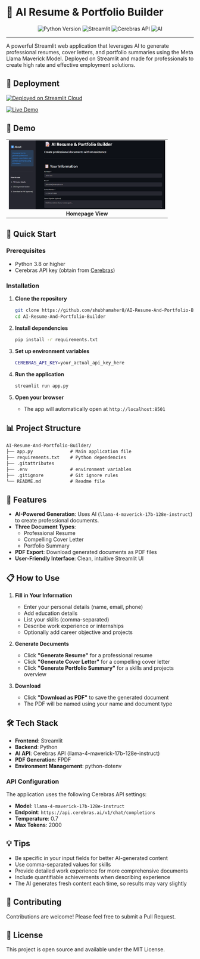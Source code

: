 # 📝 AI Resume & Portfolio Builder

<div align="center">
  <img src="https://img.shields.io/badge/Python-3.8+-blue.svg" alt="Python Version">
  <img src="https://img.shields.io/badge/Streamlit-1.0+-red.svg" alt="Streamlit">
  <img src="https://img.shields.io/badge/Cerebras-API%20Stack-brightgreen.svg" alt="Cerebras API">
  <img src="https://img.shields.io/badge/AI-Powered-blueviolet.svg" alt="AI">


  <br>
</div>

---

A powerful Streamlit web application that leverages AI to generate professional resumes, cover letters, and portfolio summaries using the Meta Llama Maverick Model. Deployed on Streamlit and made for professionals to create high rate and effective employment solutions.

## 🚀 Deployment

[![Deployed on Streamlit Cloud](https://img.shields.io/badge/Deployed%20on-Streamlit%20Cloud-FF4B4B?style=for-the-badge&logo=streamlit&logoColor=white)](https://ai-resume-and-portfolio-build.streamlit.app)

[![Live Demo](https://img.shields.io/badge/Live%20Demo-Ai--resume--and--portfolio--build-FF4B4B?style=for-the-badge&logo=streamlit&logoColor=white)](https://ai-resume-and-portfolio-build.streamlit.app)


## 📱 Demo

  <table>
  <tr>
    <td align="center">
      <img src="public/Home.png" alt="Homepage Screenshot" width="420"/>
      <br/>
      <b>Homepage View</b>
    </td>
  </tr>
</table>


## 🚀 Quick Start

### Prerequisites

- Python 3.8 or higher
- Cerebras API key (obtain from [Cerebras](https://cerebras.ai))

### Installation

1. **Clone the repository**
   ```bash
   git clone https://github.com/shubhamaher8/AI-Resume-And-Portfolio-Builder.git
   cd AI-Resume-And-Portfolio-Builder
   ```

2. **Install dependencies**
   ```bash
   pip install -r requirements.txt
   ```

3. **Set up environment variables**
   ```bash
   CEREBRAS_API_KEY=your_actual_api_key_here
   ```

4. **Run the application**
   ```bash
   streamlit run app.py
   ```

5. **Open your browser**
   - The app will automatically open at `http://localhost:8501`

## 📊 Project Structure

```
AI-Resume-And-Portfolio-Builder/
├── app.py              # Main application file
├── requirements.txt    # Python dependencies
├── .gitattributes    
├── .env                # environment variables
├── .gitignore          # Git ignore rules
└── README.md           # Readme file
```

## 🎯 Features

- **AI-Powered Generation**: Uses AI (`llama-4-maverick-17b-128e-instruct`) to create professional documents.
- **Three Document Types**:
  - Professional Resume
  - Compelling Cover Letter
  - Portfolio Summary
- **PDF Export**: Download generated documents as PDF files
- **User-Friendly Interface**: Clean, intuitive Streamlit UI

## 📋 How to Use

1. **Fill in Your Information**
   - Enter your personal details (name, email, phone)
   - Add education details
   - List your skills (comma-separated)
   - Describe work experience or internships
   - Optionally add career objective and projects

2. **Generate Documents**
   - Click **"Generate Resume"** for a professional resume
   - Click **"Generate Cover Letter"** for a compelling cover letter
   - Click **"Generate Portfolio Summary"** for a skills and projects overview

3. **Download**
   - Click **"Download as PDF"** to save the generated document
   - The PDF will be named using your name and document type

## 🛠️ Tech Stack

- **Frontend**: Streamlit
- **Backend**: Python
- **AI API**: Cerebras API (llama-4-maverick-17b-128e-instruct)
- **PDF Generation**: FPDF
- **Environment Management**: python-dotenv

### API Configuration

The application uses the following Cerebras API settings:
- **Model**: `llama-4-maverick-17b-128e-instruct`
- **Endpoint**: `https://api.cerebras.ai/v1/chat/completions`
- **Temperature**: 0.7
- **Max Tokens**: 2000

## 💡 Tips

- Be specific in your input fields for better AI-generated content
- Use comma-separated values for skills
- Provide detailed work experience for more comprehensive documents
- Include quantifiable achievements when describing experience
- The AI generates fresh content each time, so results may vary slightly

## 🤝 Contributing

Contributions are welcome! Please feel free to submit a Pull Request.

## 📄 License

This project is open source and available under the MIT License.
